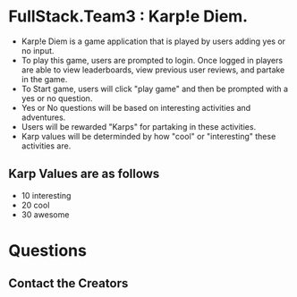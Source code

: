 # FullStack.Team3 : Karp!e Diem.

- Karp!e Diem is a game application that is played by users adding yes or no input. 
- To play this game, users are prompted to login. Once logged in players are able to view leaderboards, view previous user reviews, and partake in the game.
- To Start game, users will click "play game" and then be prompted with a yes or no question.
- Yes or No questions will be based on interesting activities and adventures. 
- Users will be rewarded "Karps" for partaking in these activities.
- Karp values will be determinded by how "cool" or "interesting" these activities are.

## Karp Values are as follows
- 10 interesting
- 20 cool
- 30 awesome

# Questions
## Contact the Creators